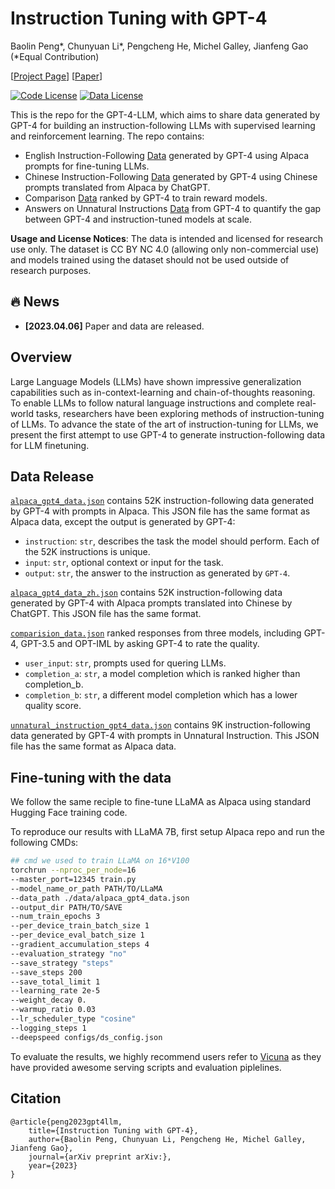 # Instruction Tuning with GPT-4

Baolin Peng*, Chunyuan Li*, Pengcheng He, Michel Galley, Jianfeng Gao (*Equal Contribution)

[[Project Page](https://instruction-tuning-with-gpt-4.github.io/)] [[Paper](https://arxiv.org/abs/)] 



[![Code License](https://img.shields.io/badge/Code%20License-Apache_2.0-green.svg)](https://github.com/tatsu-lab/stanford_alpaca/blob/main/LICENSE)
[![Data License](https://img.shields.io/badge/Data%20License-CC%20By%20NC%204.0-red.svg)](https://github.com/tatsu-lab/stanford_alpaca/blob/main/DATA_LICENSE)



This is the repo for the GPT-4-LLM, which aims to share data generated by GPT-4 for building an instruction-following LLMs with supervised learning and reinforcement learning. The repo contains:
- English Instruction-Following [Data](#data-release) generated by GPT-4 using Alpaca prompts for fine-tuning LLMs.
- Chinese Instruction-Following [Data](#data-release) generated by GPT-4 using Chinese prompts translated from Alpaca by ChatGPT.
- Comparison [Data](#data-release) ranked by GPT-4 to train reward models.
- Answers on Unnatural Instructions [Data](#data-release) from GPT-4 to quantify the gap between GPT-4 and instruction-tuned models at scale.


**Usage and License Notices**: The data is intended and licensed for research use only. The dataset is CC BY NC 4.0 (allowing only non-commercial use) and models trained using the dataset should not be used outside of research purposes.

## :fire: News

* **[2023.04.06]** Paper and data are released.

## Overview
Large Language Models (LLMs) have shown impressive generalization capabilities such as in-context-learning and chain-of-thoughts reasoning. To enable LLMs to follow natural language instructions and complete real-world tasks, researchers have been exploring methods of instruction-tuning of LLMs. To advance the state of the art of instruction-tuning for LLMs, we present the first attempt to use GPT-4 to generate instruction-following data for LLM finetuning. 

## Data Release

[`alpaca_gpt4_data.json`](./data/alpaca_gpt4_data.json) contains 52K instruction-following data generated by GPT-4 with prompts in Alpaca.
This JSON file has the same format as Alpaca data, except the output is generated by GPT-4:

- `instruction`: `str`, describes the task the model should perform. Each of the 52K instructions is unique.
- `input`: `str`, optional context or input for the task. 
- `output`: `str`, the answer to the instruction as generated by `GPT-4`.

[`alpaca_gpt4_data_zh.json`](./data/alpaca_gpt4_data_zh.json) contains 52K instruction-following data generated by GPT-4 with Alpaca prompts translated into Chinese by ChatGPT. This JSON file has the same format.

[`comparision_data.json`](./data/comparision_data.json) ranked responses from three models, including GPT-4, GPT-3.5 and OPT-IML by asking GPT-4 to rate the quality.

- `user_input`: `str`, prompts used for quering LLMs.
- `completion_a`: `str`, a model completion which is ranked higher than completion_b.
- `completion_b`: `str`, a different model completion which has a lower quality score. 

[`unnatural_instruction_gpt4_data.json`](./data/unnatural_instruction_gpt4_data.json) contains 9K instruction-following data generated by GPT-4 with prompts in Unnatural Instruction. This JSON file has the same format as Alpaca data.

## Fine-tuning with the data
We follow the same reciple to fine-tune LLaMA as Alpaca using standard Hugging Face training code.

To reproduce our results with LLaMA 7B, first setup Alpaca repo and run the following CMDs:
```bash
## cmd we used to train LLaMA on 16*V100
torchrun --nproc_per_node=16 
--master_port=12345 train.py 
--model_name_or_path PATH/TO/LLaMA
--data_path ./data/alpaca_gpt4_data.json 
--output_dir PATH/TO/SAVE
--num_train_epochs 3 
--per_device_train_batch_size 1 
--per_device_eval_batch_size 1 
--gradient_accumulation_steps 4 
--evaluation_strategy "no" 
--save_strategy "steps" 
--save_steps 200 
--save_total_limit 1 
--learning_rate 2e-5 
--weight_decay 0. 
--warmup_ratio 0.03 
--lr_scheduler_type "cosine" 
--logging_steps 1 
--deepspeed configs/ds_config.json
```
To evaluate the results, we highly recommend users refer to [Vicuna](https://vicuna.lmsys.org/) as they have provided awesome serving scripts and evaluation piplelines.

## Citation
```
@article{peng2023gpt4llm,
    title={Instruction Tuning with GPT-4},
    author={Baolin Peng, Chunyuan Li, Pengcheng He, Michel Galley, Jianfeng Gao},
    journal={arXiv preprint arXiv:},
    year={2023}
}
```